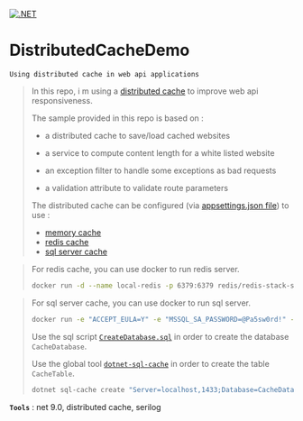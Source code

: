 [![.NET](https://github.com/aimenux/DistributedMemoryCacheDemo/actions/workflows/ci.yml/badge.svg?branch=main)](https://github.com/aimenux/DistributedMemoryCacheDemo/actions/workflows/ci.yml)

# DistributedCacheDemo
```
Using distributed cache in web api applications
```

> In this repo, i m using a [distributed cache](https://learn.microsoft.com/en-us/aspnet/core/performance/caching/distributed) to improve web api responsiveness.
>
> The sample provided in this repo is based on :
>
> - a distributed cache to save/load cached websites
>
> - a service to compute content length for a white listed website
>
> - an exception filter to handle some exceptions as bad requests
>
> - a validation attribute to validate route parameters
> 
> The distributed cache can be configured (via [appsettings.json file](Api/appsettings.json)) to use :
> - [memory cache](https://learn.microsoft.com/en-us/aspnet/core/performance/caching/distributed#distributed-memory-cache)
> - [redis cache](https://learn.microsoft.com/en-us/aspnet/core/performance/caching/distributed#distributed-redis-cache)
> - [sql server cache](https://learn.microsoft.com/en-us/aspnet/core/performance/caching/distributed#distributed-sql-server-cache)

> For redis cache, you can use docker to run redis server.
> ```bash
> docker run -d --name local-redis -p 6379:6379 redis/redis-stack-server:latest
> ```

> For sql server cache, you can use docker to run sql server.
> ```bash
> docker run -e "ACCEPT_EULA=Y" -e "MSSQL_SA_PASSWORD=@Pa5sw0rd!" -p 1433:1433 --name local-sqlserver -d mcr.microsoft.com/mssql/server:2022-latest
> ```
> Use the sql script [`CreateDatabase.sql`](CreateDatabase.sql) in order to create the database `CacheDatabase`.
> 
> Use the global tool [`dotnet-sql-cache`](https://www.nuget.org/packages/dotnet-sql-cache) in order to create the table `CacheTable`.
> ```bash
> dotnet sql-cache create "Server=localhost,1433;Database=CacheDatabase;User Id=sa;Password=@Pa5sw0rd!;TrustServerCertificate=True;" dbo CacheTable
> ```

**`Tools`** : net 9.0, distributed cache, serilog